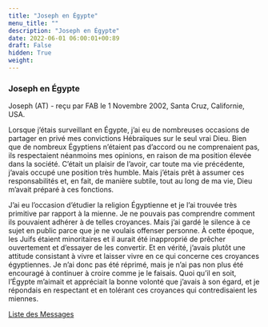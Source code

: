 ```yaml
---
title: "Joseph en Égypte"
menu_title: ""
description: "Joseph en Égypte"
date: 2022-06-01 06:00:01+00:89
draft: False
hidden: True
weight:
---
```

### Joseph en Égypte

Joseph (AT) - reçu par FAB le 1 Novembre 2002, Santa Cruz, Californie, USA.

Lorsque j’étais surveillant en Égypte, j’ai eu de nombreuses occasions de partager en privé mes convictions Hébraïques sur le seul vrai Dieu. Bien que de nombreux Égyptiens n’étaient pas d’accord ou ne comprenaient pas, ils respectaient néanmoins mes opinions, en raison de ma position élevée dans la société. C’était un plaisir de l’avoir, car toute ma vie précédente, j’avais occupé une position très humble. Mais j’étais prêt à assumer ces responsabilités et, en fait, de manière subtile, tout au long de ma vie, Dieu m’avait préparé à ces fonctions.

J’ai eu l’occasion d’étudier la religion Égyptienne et je l’ai trouvée très primitive par rapport à la mienne. Je ne pouvais pas comprendre comment ils pouvaient adhérer à de telles croyances. Mais j’ai gardé le silence à ce sujet en public parce que je ne voulais offenser personne. À cette époque, les Juifs étaient minoritaires et il aurait été inapproprié de prêcher ouvertement et d’essayer de les convertir. Et en vérité, j’avais plutôt une attitude consistant à vivre et laisser vivre en ce qui concerne ces croyances égyptiennes. Je n’ai donc pas été réprimé, mais je n’ai pas non plus été encouragé à continuer à croire comme je le faisais. Quoi qu’il en soit, l’Égypte m’aimait et appréciait la bonne volonté que j’avais à son égard, et je répondais en respectant et en tolérant ces croyances qui contredisaient les miennes.

[Liste des Messages](/fr-contemporary-messages/fr-contemporary-messages-by-date-order/fr-contemporary-messages-2002)